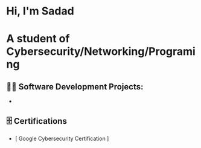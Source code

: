 <h1>Hi, I'm Sadad</h1> <h1> A student of Cybersecurity/Networking/Programing </h1>

<h2>👨‍💻 Software Development Projects:</h2>

- <b></b>
  
<h2>🗄️ Certifications</h2>

- [ Google Cybersecurity Certification ]

<!--
**joshmadakor1/joshmadakor1** is a ✨ _special_ ✨ repository because its `README.md` (this file) appears on your GitHub profile.

Here are some ideas to get you started:

- 🔭 I’m currently working on ...
- 🌱 I’m currently learning ...
- 👯 I’m looking to collaborate on ...
- 🤔 I’m looking for help with ...
-  Ask me about ...
- 📫 How to reach me: ...
- 😄 Pronouns: ...
- ⚡ Fun fact: ...
-->
